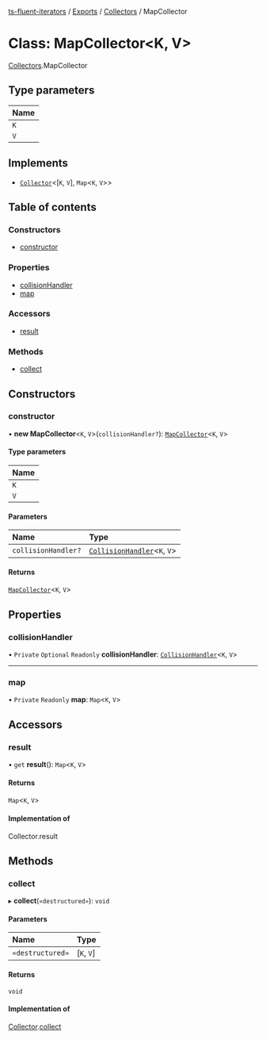 [ts-fluent-iterators](../README.md) / [Exports](../modules.md) / [Collectors](../modules/Collectors.md) / MapCollector

# Class: MapCollector\<K, V\>

[Collectors](../modules/Collectors.md).MapCollector

## Type parameters

| Name |
| :------ |
| `K` |
| `V` |

## Implements

- [`Collector`](../interfaces/Collectors.Collector.md)\<[`K`, `V`], `Map`\<`K`, `V`\>\>

## Table of contents

### Constructors

- [constructor](Collectors.MapCollector.md#constructor)

### Properties

- [collisionHandler](Collectors.MapCollector.md#collisionhandler)
- [map](Collectors.MapCollector.md#map)

### Accessors

- [result](Collectors.MapCollector.md#result)

### Methods

- [collect](Collectors.MapCollector.md#collect)

## Constructors

### constructor

• **new MapCollector**\<`K`, `V`\>(`collisionHandler?`): [`MapCollector`](Collectors.MapCollector.md)\<`K`, `V`\>

#### Type parameters

| Name |
| :------ |
| `K` |
| `V` |

#### Parameters

| Name | Type |
| :------ | :------ |
| `collisionHandler?` | [`CollisionHandler`](../modules.md#collisionhandler)\<`K`, `V`\> |

#### Returns

[`MapCollector`](Collectors.MapCollector.md)\<`K`, `V`\>

## Properties

### collisionHandler

• `Private` `Optional` `Readonly` **collisionHandler**: [`CollisionHandler`](../modules.md#collisionhandler)\<`K`, `V`\>

___

### map

• `Private` `Readonly` **map**: `Map`\<`K`, `V`\>

## Accessors

### result

• `get` **result**(): `Map`\<`K`, `V`\>

#### Returns

`Map`\<`K`, `V`\>

#### Implementation of

Collector.result

## Methods

### collect

▸ **collect**(`«destructured»`): `void`

#### Parameters

| Name | Type |
| :------ | :------ |
| `«destructured»` | [`K`, `V`] |

#### Returns

`void`

#### Implementation of

[Collector](../interfaces/Collectors.Collector.md).[collect](../interfaces/Collectors.Collector.md#collect)
